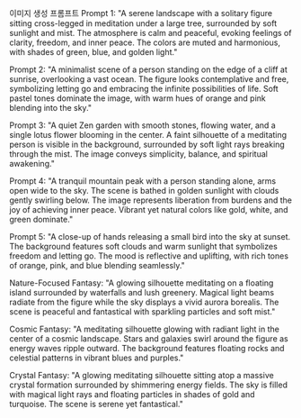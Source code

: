이미지 생성 프롬프트
Prompt 1:
"A serene landscape with a solitary figure sitting cross-legged in meditation under a large tree, surrounded by soft sunlight and mist. The atmosphere is calm and peaceful, evoking feelings of clarity, freedom, and inner peace. The colors are muted and harmonious, with shades of green, blue, and golden light."

Prompt 2:
"A minimalist scene of a person standing on the edge of a cliff at sunrise, overlooking a vast ocean. The figure looks contemplative and free, symbolizing letting go and embracing the infinite possibilities of life. Soft pastel tones dominate the image, with warm hues of orange and pink blending into the sky."

Prompt 3:
"A quiet Zen garden with smooth stones, flowing water, and a single lotus flower blooming in the center. A faint silhouette of a meditating person is visible in the background, surrounded by soft light rays breaking through the mist. The image conveys simplicity, balance, and spiritual awakening."

Prompt 4:
"A tranquil mountain peak with a person standing alone, arms open wide to the sky. The scene is bathed in golden sunlight with clouds gently swirling below. The image represents liberation from burdens and the joy of achieving inner peace. Vibrant yet natural colors like gold, white, and green dominate."

Prompt 5:
"A close-up of hands releasing a small bird into the sky at sunset. The background features soft clouds and warm sunlight that symbolizes freedom and letting go. The mood is reflective and uplifting, with rich tones of orange, pink, and blue blending seamlessly."

Nature-Focused Fantasy:
"A glowing silhouette meditating on a floating island surrounded by waterfalls and lush greenery. Magical light beams radiate from the figure while the sky displays a vivid aurora borealis. The scene is peaceful and fantastical with sparkling particles and soft mist."

Cosmic Fantasy:
"A meditating silhouette glowing with radiant light in the center of a cosmic landscape. Stars and galaxies swirl around the figure as energy waves ripple outward. The background features floating rocks and celestial patterns in vibrant blues and purples."

Crystal Fantasy:
"A glowing meditating silhouette sitting atop a massive crystal formation surrounded by shimmering energy fields. The sky is filled with magical light rays and floating particles in shades of gold and turquoise. The scene is serene yet fantastical."